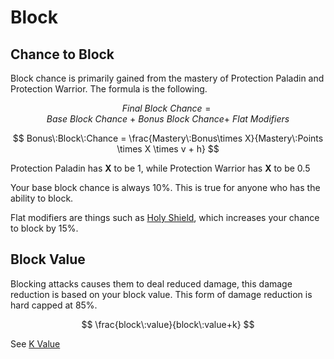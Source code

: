 # Block

## Chance to Block

Block chance is primarily gained from the mastery of Protection Paladin and Protection Warrior.
The formula is the following.

$$
Final\:Block\:Chance = Base\:Block\:Chance\:+\:Bonus\:Block\:Chance+\:Flat\:Modifiers
$$

$$
Bonus\:Block\:Chance = \frac{Mastery\:Bonus\times X}{Mastery\:Points \times X \times v + h}
$$

Protection Paladin has **X** to be 1, while Protection Warrior has **X** to be 0.5

Your base block chance is always 10%. This is true for anyone who has the ability to block.

Flat modifiers are things such as [Holy Shield](https://www.wowhead.com/spell=152261/holy-shield), which increases your chance to block by 15%.


## Block Value
Blocking attacks causes them to deal reduced damage, this damage reduction is based on your block value.
This form of damage reduction is hard capped at 85%.

$$
\frac{block\:value}{block\:value+k}
$$

See [K Value](system/constants-sl.md)
